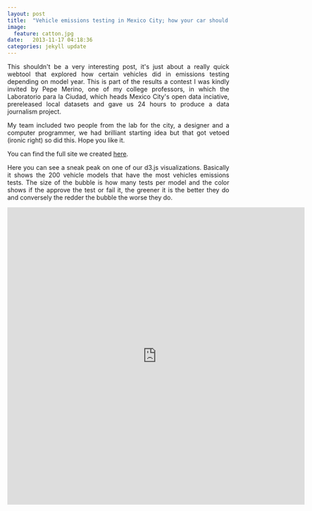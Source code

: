 ```yaml
---
layout: post
title:  "Vehicle emissions testing in Mexico City; how your car should be doing"
image:
  feature: catton.jpg
date:   2013-11-17 04:18:36
categories: jekyll update
---
```


<p align="justify"> This shouldn't be a very interesting post, it's just about a really quick webtool that explored how certain vehicles did in emissions testing depending on model year. This is part of the results a contest I was kindly invited by Pepe Merino, one of my college professors, in which the Laboratorio para la Ciudad, which heads Mexico City's open data inciative, prereleased local datasets and gave us 24 hours to produce a data journalism project.</p> 

<p align="justify"> My team included two people from the lab for the city, a designer and a computer programmer, we had brilliant starting idea but that got vetoed (ironic right) so did this. Hope you like it.</p>

<!-- more -->


You can find the full site we created <a href="http://eduardoclark.github.io/verificaciones/" target="_blank">here</a>.

<p align="justify"> Here you can see a sneak peak on one of our d3.js visualizations. Basically it shows the 200 vehicle models that have the most vehicles emissions tests. The size of the bubble is how many tests per model and the color shows if the approve the test or fail it, the greener it is the better they do and conversely the redder the bubble the worse they do.</p>

<div id="wrap" style="width: 900px; height: 900px; padding: 0; overflow: hidden;">

<iframe src="http://eduardoclark.github.io/G1/" id='aire' width="900" height="900" frameBorder="0" name="calc-aire" style="width=900px;zoom: 0.75; -moz-transform: scale(0.75); -moz-transform-origin: 0 0;" ></iframe>

</div>


